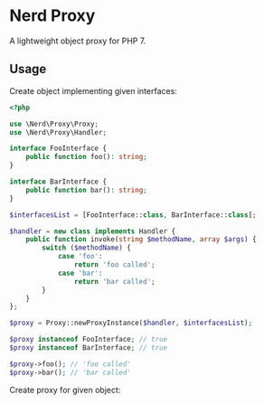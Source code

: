 # Nerd Proxy
A lightweight object proxy for PHP 7.

## Usage
Create object implementing given interfaces:
```php
<?php

use \Nerd\Proxy\Proxy;
use \Nerd\Proxy\Handler;

interface FooInterface {
    public function foo(): string;
}

interface BarInterface {
    public function bar(): string;
}

$interfacesList = [FooInterface::class, BarInterface::class];

$handler = new class implements Handler {
    public function invoke(string $methodName, array $args) {
        switch ($methodName) {
            case 'foo':
                return 'foo called';
            case 'bar':
                return 'bar called';
        }
    }
};

$proxy = Proxy::newProxyInstance($handler, $interfacesList);

$proxy instanceof FooInterface; // true
$proxy instanceof BarInterface; // true

$proxy->foo(); // 'foo called'
$proxy->bar(); // 'bar called'
```

Create proxy for given object:
```php

```
